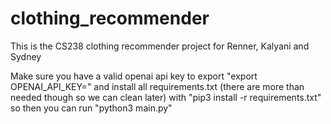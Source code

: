 # clothing_recommender
This is the CS238 clothing recommender project for Renner, Kalyani and Sydney

Make sure you have a valid openai api key to export "export OPENAI_API_KEY=<yourkey>" and install all requirements.txt (there are more than needed though so we can clean later) with "pip3 install -r requirements.txt" so then you can run "python3 main.py"
